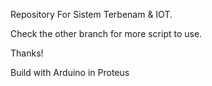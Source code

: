 Repository For Sistem Terbenam & IOT.

Check the other branch for more script to use.

Thanks!

Build with Arduino in Proteus
